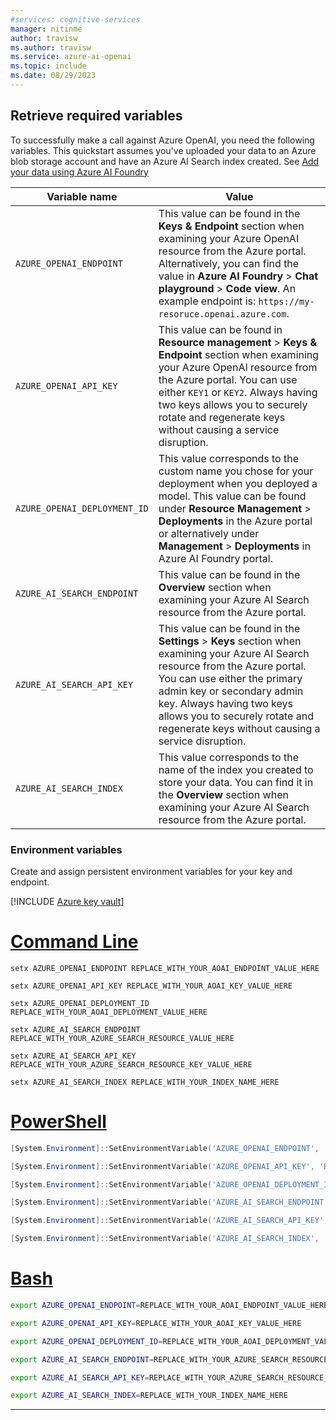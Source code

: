 ```yaml
---
#services: cognitive-services
manager: nitinme
author: travisw
ms.author: travisw
ms.service: azure-ai-openai
ms.topic: include
ms.date: 08/29/2023
---
```


## Retrieve required variables

To successfully make a call against Azure OpenAI, you need the following variables. This quickstart assumes you've uploaded your data to an Azure blob storage account and have an Azure AI Search index created. See [Add your data using Azure AI Foundry](../use-your-data-quickstart.md?pivots=programming-language-studio)

|Variable name | Value |
|--------------------------|-------------|
| `AZURE_OPENAI_ENDPOINT`               | This value can be found in the **Keys & Endpoint** section when examining your Azure OpenAI resource from the Azure portal. Alternatively, you can find the value in **Azure AI Foundry** > **Chat playground** > **Code view**. An example endpoint is: `https://my-resoruce.openai.azure.com`.|
| `AZURE_OPENAI_API_KEY` | This value can be found in **Resource management** > **Keys & Endpoint** section when examining your Azure OpenAI resource from the Azure portal. You can use either `KEY1` or `KEY2`. Always having two keys allows you to securely rotate and regenerate keys without causing a service disruption. |
| `AZURE_OPENAI_DEPLOYMENT_ID` | This value corresponds to the custom name you chose for your deployment when you deployed a model. This value can be found under **Resource Management** > **Deployments** in the Azure portal or alternatively under **Management** > **Deployments** in Azure AI Foundry portal.|
| `AZURE_AI_SEARCH_ENDPOINT` | This value can be found in the **Overview** section when examining your Azure AI Search resource from the Azure portal. |
| `AZURE_AI_SEARCH_API_KEY` | This value can be found in the **Settings** > **Keys** section when examining your Azure AI Search resource from the Azure portal. You can use either the primary admin key or secondary admin key. Always having two keys allows you to securely rotate and regenerate keys without causing a service disruption. |
| `AZURE_AI_SEARCH_INDEX` | This value corresponds to the name of the index you created to store your data. You can find it in the **Overview** section when examining your Azure AI Search resource from the Azure portal. |

### Environment variables

Create and assign persistent environment variables for your key and endpoint.

[!INCLUDE [Azure key vault](~/reusable-content/ce-skilling/azure/includes/ai-services/security/azure-key-vault.md)]

# [Command Line](#tab/command-line)

```CMD
setx AZURE_OPENAI_ENDPOINT REPLACE_WITH_YOUR_AOAI_ENDPOINT_VALUE_HERE
```
```CMD
setx AZURE_OPENAI_API_KEY REPLACE_WITH_YOUR_AOAI_KEY_VALUE_HERE
```
```CMD
setx AZURE_OPENAI_DEPLOYMENT_ID REPLACE_WITH_YOUR_AOAI_DEPLOYMENT_VALUE_HERE
```
```CMD
setx AZURE_AI_SEARCH_ENDPOINT REPLACE_WITH_YOUR_AZURE_SEARCH_RESOURCE_VALUE_HERE
```
```CMD
setx AZURE_AI_SEARCH_API_KEY REPLACE_WITH_YOUR_AZURE_SEARCH_RESOURCE_KEY_VALUE_HERE
```
```CMD
setx AZURE_AI_SEARCH_INDEX REPLACE_WITH_YOUR_INDEX_NAME_HERE
```


# [PowerShell](#tab/powershell)

```powershell
[System.Environment]::SetEnvironmentVariable('AZURE_OPENAI_ENDPOINT', 'REPLACE_WITH_YOUR_AOAI_ENDPOINT_VALUE_HERE', 'User')
```

```powershell
[System.Environment]::SetEnvironmentVariable('AZURE_OPENAI_API_KEY', 'REPLACE_WITH_YOUR_AOAI_KEY_VALUE_HERE', 'User')
```

```powershell
[System.Environment]::SetEnvironmentVariable('AZURE_OPENAI_DEPLOYMENT_ID', 'REPLACE_WITH_YOUR_AOAI_DEPLOYMENT_VALUE_HERE', 'User')
```

```powershell
[System.Environment]::SetEnvironmentVariable('AZURE_AI_SEARCH_ENDPOINT', 'REPLACE_WITH_YOUR_AZURE_SEARCH_RESOURCE_VALUE_HERE', 'User')
```

```powershell
[System.Environment]::SetEnvironmentVariable('AZURE_AI_SEARCH_API_KEY', 'REPLACE_WITH_YOUR_AZURE_SEARCH_RESOURCE_KEY_VALUE_HERE', 'User')
```

```powershell
[System.Environment]::SetEnvironmentVariable('AZURE_AI_SEARCH_INDEX', 'REPLACE_WITH_YOUR_INDEX_NAME_HERE', 'User')
```

# [Bash](#tab/bash)

```Bash
export AZURE_OPENAI_ENDPOINT=REPLACE_WITH_YOUR_AOAI_ENDPOINT_VALUE_HERE
```
```Bash
export AZURE_OPENAI_API_KEY=REPLACE_WITH_YOUR_AOAI_KEY_VALUE_HERE
```
```Bash
export AZURE_OPENAI_DEPLOYMENT_ID=REPLACE_WITH_YOUR_AOAI_DEPLOYMENT_VALUE_HERE
```
```Bash
export AZURE_AI_SEARCH_ENDPOINT=REPLACE_WITH_YOUR_AZURE_SEARCH_RESOURCE_VALUE_HERE
```
```Bash
export AZURE_AI_SEARCH_API_KEY=REPLACE_WITH_YOUR_AZURE_SEARCH_RESOURCE_KEY_VALUE_HERE
```
```Bash
export AZURE_AI_SEARCH_INDEX=REPLACE_WITH_YOUR_INDEX_NAME_HERE
```

---

